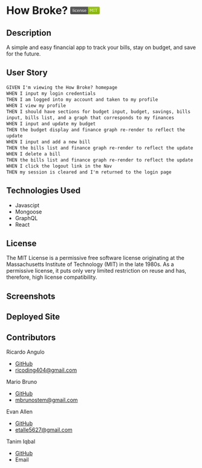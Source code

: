 # How Broke? ![License](./client/public/images/LicenseMIT.png)

## Description
A simple and easy financial app to track your bills, stay on budget, and save for the future.

## User Story
```
GIVEN I'm viewing the How Broke? homepage
WHEN I input my login credentials
THEN I am logged into my account and taken to my profile
WHEN I view my profile
THEN I should have sections for budget input, budget, savings, bills input, bills list, and a graph that corresponds to my finances
WHEN I input and update my budget
THEN the budget display and finance graph re-render to reflect the update
WHEN I input and add a new bill
THEN the bills list and finance graph re-render to reflect the update
WHEN I delete a bill
THEN the bills list and finance graph re-render to reflect the update
WHEN I click the logout link in the Nav
THEN my session is cleared and I'm returned to the login page
```

## Technologies Used
* Javascipt
* Mongoose
* GraphQL
* React

## License
The MIT License is a permissive free software license originating at the Massachusetts Institute of Technology (MIT) in the late 1980s. As a permissive license, it puts only very limited restriction on reuse and has, therefore, high license compatibility.

## Screenshots

## Deployed Site


## Contributors
Ricardo Angulo
* [GitHub](https://github.com/tallerdeldiablo)
* ricoding404@gmail.com

Mario Bruno
* [GitHub](https://github.com/MBrunoStem)
* mbrunostem@gmail.com

Evan Allen
* [GitHub](https://github.com/Atalien145)
* etalle5627@gmail.com

Tanim Iqbal
* [GitHub](https://github.com/tanim-iqbal)
* Email